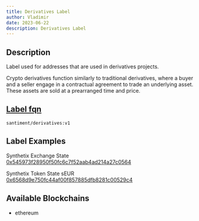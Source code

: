 ```yaml
---
title: Derivatives Label
author: Vladimir
date: 2023-06-22
description: Derivatives Label
---
```


## Description
Label used for addresses that are used in derivatives projects.

Crypto derivatives function similarly to traditional derivatives, 
where a buyer and a seller engage in a contractual agreement to trade an underlying asset. 
These assets are sold at a prearranged time and price. 


## [Label fqn](/label-fqn)

`santiment/derivatives:v1`

## Label Examples
Synthetix Exchange State [0x545973f28950f50fc6c7f52aab4ad214a27c0564](https://etherscan.io/address/0x545973f28950f50fc6c7f52aab4ad214a27c0564)

Synthetix Token State sEUR [0x6568d9e750fc44af00f857885dfb8281c00529c4](https://etherscan.io/address/0x6568d9e750fc44af00f857885dfb8281c00529c4)

## Available Blockchains

* ethereum